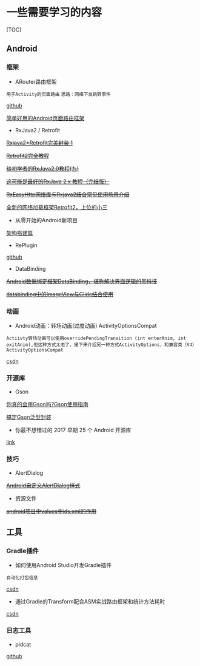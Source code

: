 # 一些需要学习的内容

[TOC]

## Android

### 框架

* ARouter路由框架

`用于Activity的页面路由`
`思路：网络下发跳转事件`

[github](https://github.com/alibaba/ARouter)

[简单好用的Android页面路由框架](http://www.jianshu.com/p/7cb2cc9b726a?from=groupmessage)

* RxJava2 / Retrofit

~~[Rxjava2+Retrofit完美封装 1](http://blog.csdn.net/qq_20521573/article/details/70991850)~~

~~[Retrofit2完全教程](http://www.jianshu.com/p/308f3c54abdd)~~

~~[给初学者的RxJava2.0教程(九)](http://www.jianshu.com/p/36e0f7f43a51)~~

~~[这可能是最好的RxJava 2.x 教程（完结版）](http://www.jianshu.com/p/0cd258eecf60)~~

~~[RxEasyHttp网络库与Rxjava2结合常见使用场景介绍](http://blog.csdn.net/zhouy478319399/article/details/78550248#insertcode)~~

[全新的网络加载框架Retrofit2，上位的小三](http://daidingkang.cc/2016/06/17/Retrofit2-network-framework-parsing/)

* 从零开始的Android新项目

[架构搭建篇](http://www.jianshu.com/p/f10bd07a03a7)

* RePlugin

[github](https://github.com/Qihoo360/RePlugin)

* DataBinding

~~[Android数据绑定框架DataBinding，堪称解决界面逻辑的黑科技](http://www.jianshu.com/p/2d3227d9707d)~~

~~[databinding中的ImageView与Glide结合使用](http://blog.csdn.net/zhuhai__yizhi/article/details/52922092)~~

### 动画

* Android动画：转场动画(过度动画) ActivityOptionsCompat

`Actiivty转场动画可以使用overridePendingTransition (int enterAnim, int exitAnim),但这种方式太老了，接下来介绍另一种方式ActivityOptions，和兼容类（V4）ActivityOptionsCompat`

[csdn](http://blog.csdn.net/ss1168805219/article/details/53445063)

### 开源库

* Gson

[你真的会用Gson吗?Gson使用指南](http://www.jianshu.com/p/e740196225a4)

[搞定Gson泛型封装](http://www.jianshu.com/p/d62c2be60617)

* 你最不想错过的 2017 早期 25 个 Android 开源库

[link](https://juejin.im/post/59e5fc92f265da43283fee89)

### 技巧

* AlertDialog

~~[Android自定义AlertDialog样式](http://blog.csdn.net/true100/article/details/52638508)~~

* 资源文件

~~[android项目中values中ids.xml的作用](http://blog.csdn.net/jdsjlzx/article/details/42024447)~~

## 工具

### Gradle插件

- 如何使用Android Studio开发Gradle插件

`自动化打包信息`

[csdn](http://blog.csdn.net/sbsujjbcy/article/details/50782830)

* 通过Gradle的Transform配合ASM实战路由框架和统计方法耗时

[csdn](http://blog.csdn.net/neacy_zz/article/details/78546237?reload)

### 日志工具

* pidcat

[github](https://github.com/JakeWharton/pidcat)

